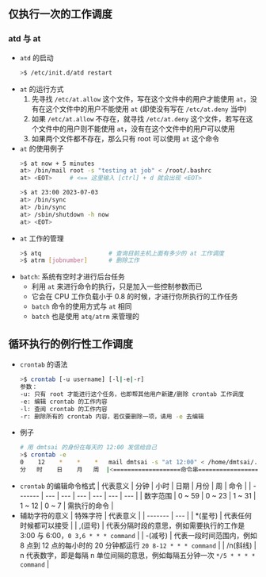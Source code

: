## 仅执行一次的工作调度

### atd 与 at

- `atd` 的启动
  ```bash
  >$ /etc/init.d/atd restart
  ```
- `at` 的运行方式
  1. 先寻找 `/etc/at.allow` 这个文件，写在这个文件中的用户才能使用 `at`，没有在这个文件中的用户不能使用 `at` (即使没有写在 `/etc/at.deny` 当中)
  2. 如果 `/etc/at.allow` 不存在，就寻找 `/etc/at.deny` 这个文件，若写在这个文件中的用户则不能使用 `at`，没有在这个文件中的用户可以使用
  3. 如果两个文件都不存在，那么只有 root 可以使用 `at` 这个命令
- `at` 的使用例子
  ```bash
  >$ at now + 5 minutes
  at> /bin/mail root -s "testing at job" < /root/.bashrc
  at> <EOT>     # <== 这里输入 [ctrl] + d 就会出现 <EOT>

  >$ at 23:00 2023-07-03
  at> /bin/sync
  at> /bin/sync
  at> /sbin/shutdown -h now
  at> <EOT>
  ```
- `at` 工作的管理
  ```bash
  >$ atq                   # 查询目前主机上面有多少的 at 工作调度
  >$ atrm [jobnumber]      # 删除工作
  ```
- `batch`: 系统有空时才进行后台任务
  - 利用 `at` 来进行命令的执行，只是加入一些控制参数而已
  - 它会在 CPU 工作负载小于 0.8 的时候，才进行你所执行的工作任务
  - `batch` 命令的使用方式与 `at` 相同
  - `batch` 也是使用 `atq/atrm` 来管理的

## 循环执行的例行性工作调度

- `crontab` 的语法
  ```bash
  >$ crontab [-u username] [-l|-e|-r]
  参数：
  -u: 只有 root 才能进行这个任务，也即帮其他用户新建/删除 crontab 工作调度
  -e: 编辑 crontab 的工作内容
  -l: 查阅 crontab 的工作内容
  -r: 删除所有的 crontab 内容，若仅要删除一项，请用 -e 去编辑
  ```
- 例子
  ```bash
  # 用 dmtsai 的身份在每天的 12:00 发信给自己
  >$ crontab -e
  0    12    *    *    *   mail dmtsai -s "at 12:00" < /home/dmtsai/.bashrc
  分   时    日    月   周  |<===================命令串======================>|
  ```
- `crontab` 的编辑命令格式
  | 代表意义 | 分钟 | 小时 | 日期 | 月份 | 周 | 命令 | 
  | ------- | --- | --- | --- | --- | --- | --- |
  | 数字范围 | 0 ~ 59 | 0 ~ 23 | 1 ~ 31 | 1 ~ 12 | 0 ~ 7 | 需执行的命令 |
- 辅助字符的意义
  | 特殊字符 | 代表意义 |
  | ------- | --- |
  | *(星号) | 代表任何时候都可以接受 |
  | ,(逗号) | 代表分隔时段的意思，例如需要执行的工作是 3:00 与 6:00，`0 3,6 * * * command` |
  | -(减号) | 代表一段时间范围内，例如 8 点到 12 点的每小时的 20 分钟都运行 `20 8-12 * * * command` |
  | /n(斜线) | n 代表数字，即是每隔 n 单位间隔的意思，例如每隔五分钟一次 `*/5 * * * * command` |
